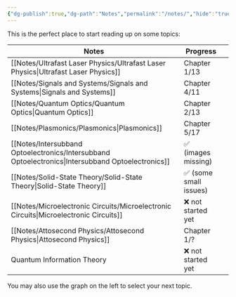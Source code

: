 ```yaml
---
{"dg-publish":true,"dg-path":"Notes","permalink":"/notes/","hide":"true","dgShowBacklinks":"false","dgShowLocalGraph":true,"updated":"2025-02-04T22:08:43.341+01:00"}
---
```


This is the perfect place to start reading up on some topics:

| Notes                                                                                             | Progress              |     |
| ------------------------------------------------------------------------------------------------- | --------------------- | --- |
| [[Notes/Ultrafast Laser Physics/Ultrafast Laser Physics\|Ultrafast Laser Physics]]                | Chapter 1/13          |     |
| [[Notes/Signals and Systems/Signals and Systems\|Signals and Systems]]                            | Chapter 4/11          |     |
| [[Notes/Quantum Optics/Quantum Optics\|Quantum Optics]]                                           | Chapter 2/13          |     |
| [[Notes/Plasmonics/Plasmonics\|Plasmonics]]                                                       | Chapter 5/17          |     |
| [[Notes/Intersubband Optoelectronics/Intersubband Optoelectronics\|Intersubband Optoelectronics]] | ✅ (images missing)    |     |
| [[Notes/Solid-State Theory/Solid-State Theory\|Solid-State Theory]]                               | ✅ (some small issues) |     |
| [[Notes/Microelectronic Circuits/Microelectronic Circuits\|Microelectronic Circuits]]             | ❌ not started yet     |     |
| [[Notes/Attosecond Physics/Attosecond Physics\|Attosecond Physics]]                               | Chapter 1/?           |     |
| Quantum Information Theory                                                                        | ❌ not started yet     |     |

You may also use the graph on the left to select your next topic.